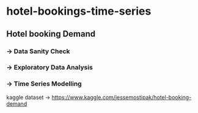 # hotel-bookings-time-series
## Hotel booking Demand
### -> Data Sanity Check
### -> Exploratory Data Analysis
### -> Time Series Modelling 

kaggle dataset -> https://www.kaggle.com/jessemostipak/hotel-booking-demand

